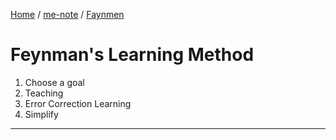 [Home](https://mengxianbin.github.io) /
[me-note](https://mengxianbin.github.io/me-note/content) /
[Faynmen](https://mengxianbin.github.io/me-note/content/Faynmen)

# Feynman's Learning Method

1. Choose a goal
1. Teaching
1. Error Correction Learning
1. Simplify

---
